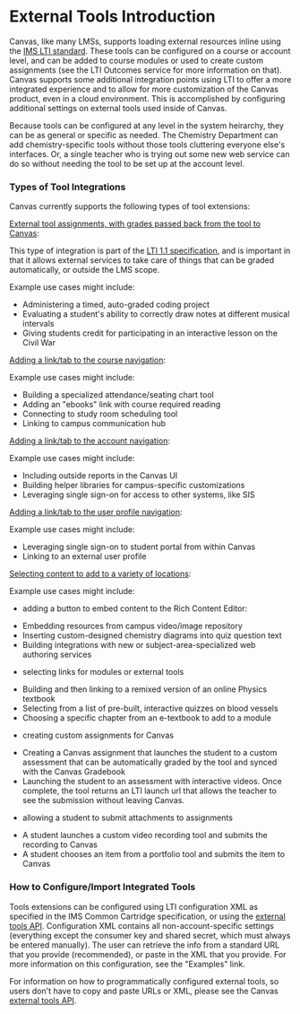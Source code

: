 External Tools Introduction
==============

Canvas, like many LMSs, supports loading external resources inline using the
<a href="http://www.imsglobal.org/lti/">IMS LTI standard</a>.
These tools can be configured on a course or account level, and
can be added to course modules or used to create custom assignments (see the
LTI Outcomes service for more information on that). Canvas supports some additional
integration points using LTI to offer a more integrated experience and to allow for
more customization of the Canvas product, even in a cloud environment. This is
accomplished by configuring additional settings on external tools used inside of
Canvas.

Because tools can be configured at any level in the system heirarchy, they can be
as general or specific as needed. The Chemistry Department can add chemistry-specific
tools without those tools cluttering everyone else's interfaces. Or, a single teacher
who is trying out some new web service can do so without needing the tool to be
set up at the account level.

### Types of Tool Integrations

Canvas currently supports the following types of tool extensions:

[External tool assignments, with grades passed back from the tool to Canvas](assignment_tools.html):

  This type of integration is part of the
  [LTI 1.1 specification](http://www.imsglobal.org/LTI/v1p1/ltiIMGv1p1.html),
  and is important in that it allows external services to take care of things
  that can be graded automatically, or outside the LMS scope.

   Example use cases might include:

  - Administering a timed, auto-graded coding project
  - Evaluating a student's ability to correctly draw notes at different musical intervals
  - Giving students credit for participating in an interactive lesson on the Civil War

[Adding a link/tab to the course navigation](navigation_tools.html#course_navigation):

  Example use cases might include:

  - Building a specialized attendance/seating chart tool
  - Adding an "ebooks" link with course required reading
  - Connecting to study room scheduling tool
  - Linking to campus communication hub

[Adding a link/tab to the account navigation](navigation_tools.html#account_navigation):

  Example use cases might include:

  - Including outside reports in the Canvas UI
  - Building helper libraries for campus-specific customizations
  - Leveraging single sign-on for access to other systems, like SIS

[Adding a link/tab to the user profile navigation](navigation_tools.html#user_navigation):

  Example use cases might include:

  - Leveraging single sign-on to student portal from within Canvas
  - Linking to an external user profile

[Selecting content to add to a variety of locations](content_item.html):

  Example use cases might include:

  - adding a button to embed content to the Rich Content Editor:

   * Embedding resources from campus video/image repository
   * Inserting custom-designed chemistry diagrams into quiz question text
   * Building integrations with new or subject-area-specialized web authoring services

  - selecting links for modules or external tools

   * Building and then linking to a remixed version of an online Physics textbook
   * Selecting from a list of pre-built, interactive quizzes on blood vessels
   * Choosing a specific chapter from an e-textbook to add to a module

  - creating custom assignments for Canvas

   * Creating a Canvas assignment that launches the student to a custom assessment
  that can be automatically graded by the tool and synced with the Canvas Gradebook
   * Launching the student to an assessment with interactive videos. Once complete,
  the tool returns an LTI launch url that allows the teacher to see the submission
  without leaving Canvas.

  - allowing a student to submit attachments to assignments

   * A student launches a custom video recording tool and submits the recording to Canvas
   * A student chooses an item from a portfolio tool and submits the item to Canvas



### How to Configure/Import Integrated Tools

Tools extensions can be configured using LTI configuration XML as specified in the IMS
Common Cartridge specification, or using the <a href="external_tools.html">external tools
API</a>. Configuration XML contains all non-account-specific
settings (everything except the consumer key and shared secret, which must always be
entered manually). The user can retrieve the info from a standard URL that you provide
(recommended), or paste in the XML that you provide. For more information on this
configuration, see the "Examples" link.

For information on how to programmatically configured external tools, so users
don't have to copy and paste URLs or XML, please see the Canvas
<a href="external_tools.html">external tools API</a>.
